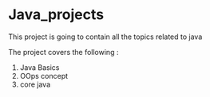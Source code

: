# Java_projects
This project is going to contain all the topics related to java

The project covers the following :
1. Java Basics
2. OOps concept
3. core java
